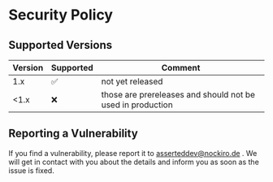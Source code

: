 # Security Policy

## Supported Versions

| Version | Supported          | Comment |
| ------- | ------------------ | ------- |
| 1.x   | :white_check_mark: | not yet released |
| <1.x   | :x:                | those are prereleases and should not be used in production |

## Reporting a Vulnerability
If you find a vulnerability, please report it to asserteddev@nockiro.de . We will get in contact with you about the details and inform you as soon as the issue is fixed.

